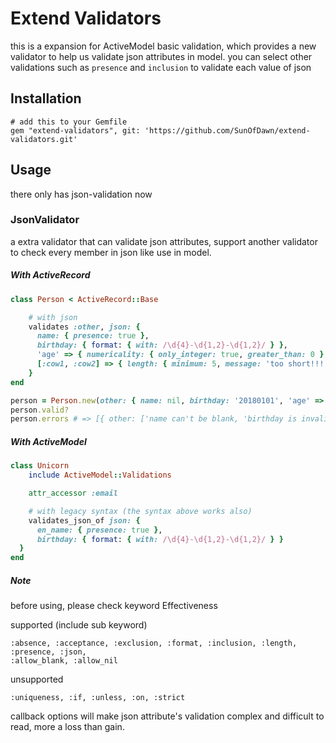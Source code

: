 # Extend Validators

this is a expansion for ActiveModel basic validation, which provides a new validator to help us validate json attributes in model.
you can select other validations such as `presence` and `inclusion` to validate each value of json

## Installation

```    
# add this to your Gemfile
gem "extend-validators", git: 'https://github.com/SunOfDawn/extend-validators.git'
```

## Usage

there only has json-validation now
### JsonValidator  
a extra validator that can validate json attributes, support another validator to check every member in json like use in model.
 
##### With ActiveRecord

```ruby
class Person < ActiveRecord::Base

    # with json
    validates :other, json: {
      name: { presence: true },
      birthday: { format: { with: /\d{4}-\d{1,2}-\d{1,2}/ } },
      'age' => { numericality: { only_integer: true, greater_than: 0 } },
      [:cow1, :cow2] => { length: { minimum: 5, message: 'too short!!!' }, allow_nil: true }
    }
end

person = Person.new(other: { name: nil, birthday: '20180101', 'age' => 24, cow1: '123', cow2: nil })
person.valid?
person.errors # => [{ other: ['name can't be blank, 'birthday is invalid', 'cow1 too short!!!'] }]
```

##### With ActiveModel

```ruby
class Unicorn
    include ActiveModel::Validations

    attr_accessor :email

    # with legacy syntax (the syntax above works also)
    validates_json_of json: {
      en_name: { presence: true },
      birthday: { format: { with: /\d{4}-\d{1,2}-\d{1,2}/ } }
  }
end
```

##### Note

before using, please check keyword Effectiveness

supported (include sub keyword)
```
:absence, :acceptance, :exclusion, :format, :inclusion, :length, :presence, :json,
:allow_blank, :allow_nil
```
unsupported
```
:uniqueness, :if, :unless, :on, :strict
```
callback options will make json attribute's validation complex and difficult to read, more a loss than gain.